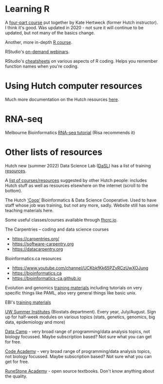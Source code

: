 # Learning R

A [four-part course](https://fredhutchio.github.io/r_intro/) put together by Kate Hertweck (former Hutch instructor). I think it's good.  Was updated in 2020 - not sure it will continue to be updated, but not many of the basics change.

Another, more in-depth [R course](https://stat545.com/r-basics.html).

RStudio's [on-demand webinars](http://rstudio.com/resources/webinars). 

RStudio's [cheatsheets](http://rstudio.com/resources/cheatsheets) on various aspects of R coding.  Helps you remember function names when you're coding.

# Using Hutch computer resources

Much more documentation on the Hutch resources [here](https://sciwiki.fredhutch.org/scicomputing/comp_index/).

# RNA-seq

Melbourne Bioinformatics [RNA-seq tutorial](https://www.melbournebioinformatics.org.au/tutorials/tutorials/rna_seq_dge_basic/rna_seq_basic_tutorial/) (Risa recommends it)

# Other lists of resources

Hutch new (summer 2022) Data Science Lab ([DaSL](https://hutchdatascience.org)) has a list of training [resources](https://hutchdatascience.org/code_review/more_resources.html).

A [list of courses/resources](https://sciwiki.fredhutch.org/scicomputing/reference_training) suggested by other Hutch people: includes Hutch stuff as well as resources elsewhere on the internet (scroll to the bottom).

The Hutch [‘Coop’](https://centernet.fredhutch.org/cn/u/bdsc.html) Bioinformatics & Data Science Cooperative. Used to have staff whose job was training, but not any more, sadly. Website still has some teaching materials here. 

Some useful classes/courses available through [fhcrc.io](http://www.fredhutch.io).

The Carpentries – coding and data science courses 
- https://carpentries.org/
- https://software-carpentry.org
- https://datacarpentry.org

Bioinformatics.ca resources
- https://www.youtube.com/channel/UCKbkfKk65PZyRCzUwXOJung  
- https://bioinformatics.ca 
- https://bioinformatics-ca.github.io 

Evolution and genomics [training materials](http://evomics.org/learning/) including tutorials on very specific things like PAML, also very general things like basic unix.

EBI's [training materials](https://www.ebi.ac.uk/training/on-demand)

[UW Summer Institutes](https://si.biostat.washington.edu) (Biostats department). Every year, July/August. Sign up for half-week modules on various topics (stats, genetics, genomics, big data, epidemiology and more)

[Data Camp](https://www.datacamp.com) - very broad range of programming/data analysis topics, not biology focussed.  Maybe subscription based? Not sure what you can get for free.

[Code Academy](https://www.codecademy.com) - very broad range of programming/data analysis topics, not biology focussed.  Maybe subscription based? Not sure what you can get for free.

[RuneStone Academy](https://runestone.academy) - open source textbooks. Don't know anything about the quality.

